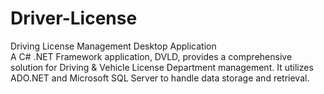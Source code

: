 # Driver-License
Driving License Management Desktop Application <br>
A C# .NET Framework application, DVLD, provides a comprehensive solution for Driving & Vehicle License Department management. It utilizes ADO.NET and Microsoft SQL Server to handle data storage and retrieval.
